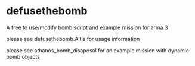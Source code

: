 defusethebomb
=============

A free to use/modify bomb script and example mission for arma 3

please see defusethebomb.Altis for usage information

please see athanos_bomb_disaposal for an example mission with dynamic bomb objects
